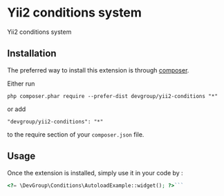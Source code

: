Yii2 conditions system
======================
Yii2 conditions system

Installation
------------

The preferred way to install this extension is through [composer](http://getcomposer.org/download/).

Either run

```
php composer.phar require --prefer-dist devgroup/yii2-conditions "*"
```

or add

```
"devgroup/yii2-conditions": "*"
```

to the require section of your `composer.json` file.


Usage
-----

Once the extension is installed, simply use it in your code by  :

```php
<?= \DevGroup\Conditions\AutoloadExample::widget(); ?>```